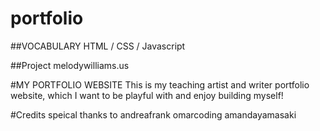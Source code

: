 # portfolio

##VOCABULARY
HTML / CSS / Javascript

##Project
melodywilliams.us

#MY PORTFOLIO WEBSITE
This is my teaching artist and writer portfolio website, which I want to be playful with and enjoy building myself!

#Credits
speical thanks to andreafrank omarcoding amandayamasaki

